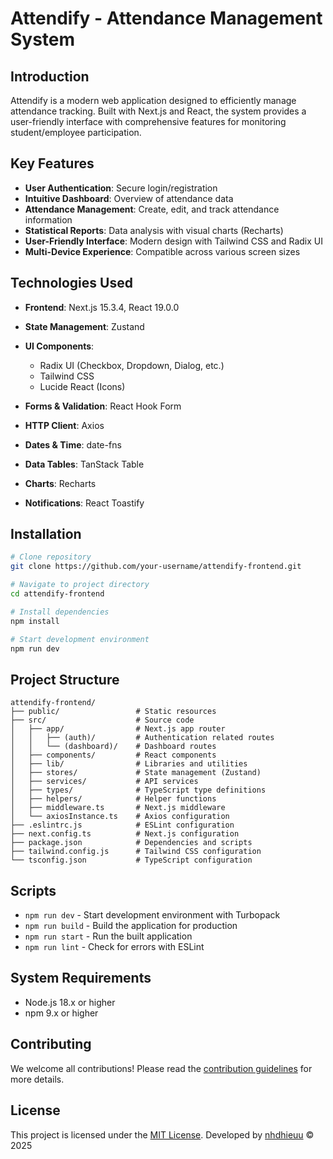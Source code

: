 # Attendify - Attendance Management System

## Introduction

Attendify is a modern web application designed to efficiently manage attendance tracking. Built with Next.js and React,
the system provides a user-friendly interface with comprehensive features for monitoring student/employee participation.

## Key Features

- **User Authentication**: Secure login/registration
- **Intuitive Dashboard**: Overview of attendance data
- **Attendance Management**: Create, edit, and track attendance information
- **Statistical Reports**: Data analysis with visual charts (Recharts)
- **User-Friendly Interface**: Modern design with Tailwind CSS and Radix UI
- **Multi-Device Experience**: Compatible across various screen sizes

## Technologies Used

- **Frontend**: Next.js 15.3.4, React 19.0.0
- **State Management**: Zustand
- **UI Components**:
    - Radix UI (Checkbox, Dropdown, Dialog, etc.)
    - Tailwind CSS
    - Lucide React (Icons)

- **Forms & Validation**: React Hook Form
- **HTTP Client**: Axios
- **Dates & Time**: date-fns
- **Data Tables**: TanStack Table
- **Charts**: Recharts
- **Notifications**: React Toastify

## Installation

``` bash
# Clone repository
git clone https://github.com/your-username/attendify-frontend.git

# Navigate to project directory
cd attendify-frontend

# Install dependencies
npm install

# Start development environment
npm run dev
```

## Project Structure

``` 
attendify-frontend/
├── public/                 # Static resources
├── src/                    # Source code
│   ├── app/                # Next.js app router
│   │   ├── (auth)/         # Authentication related routes
│   │   └── (dashboard)/    # Dashboard routes
│   ├── components/         # React components
│   ├── lib/                # Libraries and utilities
│   ├── stores/             # State management (Zustand)
│   ├── services/           # API services
│   ├── types/              # TypeScript type definitions
│   ├── helpers/            # Helper functions
│   ├── middleware.ts       # Next.js middleware
│   └── axiosInstance.ts    # Axios configuration
├── .eslintrc.js            # ESLint configuration
├── next.config.ts          # Next.js configuration
├── package.json            # Dependencies and scripts
├── tailwind.config.js      # Tailwind CSS configuration
└── tsconfig.json           # TypeScript configuration
```

## Scripts

- `npm run dev` - Start development environment with Turbopack
- `npm run build` - Build the application for production
- `npm run start` - Run the built application
- `npm run lint` - Check for errors with ESLint

## System Requirements

- Node.js 18.x or higher
- npm 9.x or higher

## Contributing

We welcome all contributions! Please read the [contribution guidelines](CONTRIBUTING.md) for more details.

## License

This project is licensed under the [MIT License](LICENSE).
Developed by [nhdhieuu](https://github.com/nhdhieuu) © 2025
